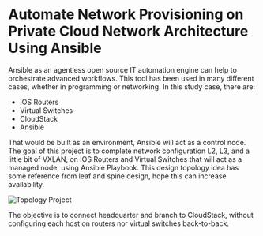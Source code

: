 # Automate Network Provisioning on Private Cloud Network Architecture Using Ansible

Ansible as an agentless open source IT automation engine can help to orchestrate advanced workflows. This tool has been used in many different cases, whether in programming or networking. In this study case, there are:

* IOS Routers
* Virtual Switches
* CloudStack
* Ansible

That would be built as an environment, Ansible will act as a control node. The goal of this project is to complete network configuration L2, L3, and a little bit of VXLAN, on IOS Routers and Virtual Switches that will act as a managed node, using Ansible Playbook. This design topology idea has some reference from leaf and spine design, hope this can increase availability.



![Topology Project](https://github.com/user-attachments/assets/94ffaf35-74bd-47ea-a673-5ce56c67b8b3)

The objective is to connect headquarter and branch to CloudStack, without configuring each host on routers nor virtual switches back-to-back. 
